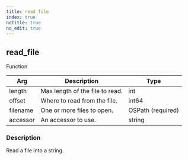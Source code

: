 ```yaml
---
title: read_file
index: true
noTitle: true
no_edit: true
---
```




<div class="vql_item"></div>


## read_file
<span class='vql_type pull-right page-header'>Function</span>



<div class="vqlargs"></div>

Arg | Description | Type
----|-------------|-----
length|Max length of the file to read.|int
offset|Where to read from the file.|int64
filename|One or more files to open.|OSPath (required)
accessor|An accessor to use.|string

### Description

Read a file into a string.

